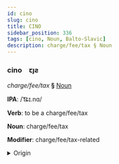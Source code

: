 ```yaml
---
id: cino
slug: cino
title: CINO
sidebar_position: 336
tags: [cino, Noun, Balto-Slavic]
description: charge/fee/tax § Noun
---
```


### cino&emsp;<span kind="abugida">ꞇȷƨ</span>

*charge/fee/tax* **§** [Noun](../../tags/Noun)

**IPA**: /ˈt͡ɕɪ.nɑ/

**Verb**: to be a charge/fee/tax

**Noun**: charge/fee/tax

**Modifier**: charge/fee/tax-related

<details>
    <summary>Origin</summary>
    Russian цена́ cená [t͡sɨˈna]<br/>
    <em>Balto-Slavic Language Family</em>
</details>